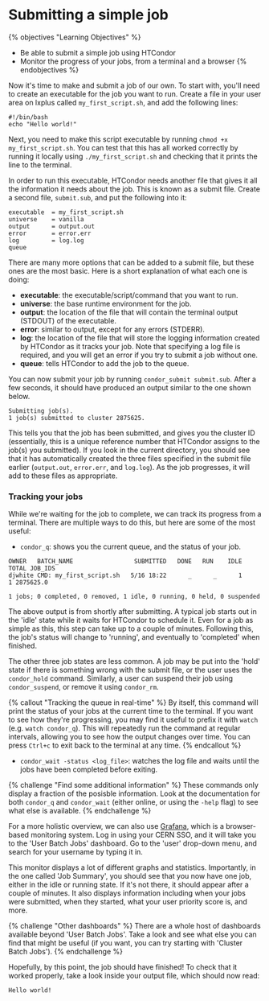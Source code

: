 # Submitting a simple job

{% objectives "Learning Objectives" %}
* Be able to submit a simple job using HTCondor
* Monitor the progress of your jobs, from a terminal and a browser
{% endobjectives %} 

Now it's time to make and submit a job of our own. To start with, you'll need to create an executable for the job you want to run. Create a file in your user area on lxplus called `my_first_script.sh`, and add the following lines:

```
#!/bin/bash
echo "Hello world!"
```

Next, you need to make this script executable by running `chmod +x my_first_script.sh`. You can test that this has all worked correctly by running it locally using `./my_first_script.sh` and checking that it prints the line to the terminal.

In order to run this executable, HTCondor needs another file that gives it all the information it needs about the job. This is known as a submit file. Create a second file, `submit.sub`, and put the following into it:

```
executable  = my_first_script.sh
universe    = vanilla
output      = output.out
error       = error.err
log         = log.log
queue
```

There are many more options that can be added to a submit file, but these ones are the most basic. Here is a short explanation of what each one is doing:

* **executable**: the executable/script/command that you want to run.
* **universe**: the base runtime environment for the job.
* **output**: the location of the file that will contain the terminal output (STDOUT) of the executable.
* **error**: similar to output, except for any errors (STDERR).
* **log**: the location of the file that will store the logging information created by HTCondor as it tracks your job. Note that specifying a log file is required, and you will get an error if you try to submit a job without one.
* **queue**: tells HTCondor to add the job to the queue.

You can now submit your job by running `condor_submit submit.sub`. After a few seconds, it should have produced an output similar to the one shown below.

```
Submitting job(s).
1 job(s) submitted to cluster 2875625.
```

This tells you that the job has been submitted, and gives you the cluster ID (essentially, this is a unique reference number that HTCondor assigns to the job(s) you submitted). If you look in the current directory, you should see that it has automatically created the three files specified in the submit file earlier (`output.out`, `error.err`, and `log.log`). As the job progresses, it will add to these files as appropriate.

### Tracking your jobs

While we're waiting for the job to complete, we can track its progress from a terminal. There are multiple ways to do this, but here are some of the most useful:

* `condor_q`: shows you the current queue, and the status of your job.

```
OWNER   BATCH_NAME                 SUBMITTED   DONE   RUN    IDLE  TOTAL JOB_IDS
djwhite CMD: my_first_script.sh   5/16 18:22      _      _      1      1 2875625.0

1 jobs; 0 completed, 0 removed, 1 idle, 0 running, 0 held, 0 suspended
```

The above output is from shortly after submitting. A typical job starts out in the 'idle' state while it waits for HTCondor to schedule it. Even for a job as simple as this, this step can take up to a couple of minutes. Following this, the job's status will change to 'running', and eventually to 'completed' when finished.

The other three job states are less common. A job may be put into the 'hold' state if there is something wrong with the submit file, or the user uses the `condor_hold` command. Similarly, a user can suspend their job using `condor_suspend`, or remove it using `condor_rm`.

{% callout "Tracking the queue in real-time" %} By itself, this command will print the status of your jobs at the current time to the terminal. If you want to see how they're progressing, you may find it useful to prefix it with `watch` (e.g. `watch condor_q`). This will repeatedly run the command at regular intervals, allowing you to see how the output changes over time. You can press `Ctrl+c` to exit back to the terminal at any time.
{% endcallout %}

* `condor_wait -status <log_file>`: watches the log file and waits until the jobs have been completed before exiting.

{% challenge "Find some additional information" %} These commands only display a fraction of the posisble information. Look at the documentation for both `condor_q` and `condor_wait` (either online, or using the `-help` flag) to see what else is available.
{% endchallenge %}

For a more holistic overview, we can also use [Grafana](https://monit-grafana.cern.ch/d/000000869/user-batch-jobs?orgId=5&refresh=5m), which is a browser-based monitoring system. Log in using your CERN SSO, and it will take you to the 'User Batch Jobs' dashboard. Go to the 'user' drop-down menu, and search for your username by typing it in.

This monitor displays a lot of different graphs and statistics. Importantly, in the one called 'Job Summary', you should see that you now have one job, either in the idle or running state. If it's not there, it should appear after a couple of minutes. It also displays information including when your jobs were submitted, when they started, what your user priority score is, and more.

{% challenge "Other dashboards" %} There are a whole host of dashboards available beyond 'User Batch Jobs'. Take a look and see what else you can find that might be useful (if you want, you can try starting with 'Cluster Batch Jobs').
{% endchallenge %}

Hopefully, by this point, the job should have finished! To check that it worked properly, take a look inside your output file, which should now read:

```
Hello world!
```




